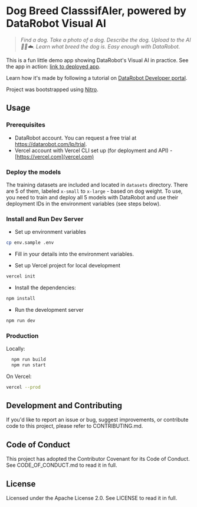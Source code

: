 # Dog Breed ClasssifAIer, powered by DataRobot Visual AI

> _Find a dog. Take a photo of a dog. Describe the dog. Upload to the AI 🤖🧠☁️. Learn what breed the dog is. Easy enough with DataRobot._

This is a fun little demo app showing DataRobot's Visual AI in practice.
See the app in action: [link to deployed app](https://dogsnap.vercel.app).

Learn how it's made by following a tutorial on [DataRobot Developer portal](https://api-docs.datarobot.com/docs/dog-breed-categorization).

Project was bootstrapped using [Nitro](https://github.com/williamluke4/Nitro).

## Usage

### Prerequisites

- DataRobot account. You can request a free trial at https://datarobot.com/lp/trial.
- Vercel account with Vercel CLI set up (for deployment and API) - [https://vercel.com](vercel.com)

### Deploy the models

The training datasets are included and located in `datasets` directory. There are 5 of them, labeled `x-small` to `x-large` - based on dog weight. 
To use, you need to train and deploy all 5 models with DataRobot and use their deployment IDs in the environment variables (see steps below).

### Install and Run Dev Server

- Set up environment variables

```bash
cp env.sample .env
```

- Fill in your details into the environment variables.

- Set up Vercel project for local development

```bash
vercel init
```

- Install the dependencies:

```bash
npm install
```

- Run the development server

```bash
npm run dev
```

### Production

Locally:

```bash
  npm run build
  npm run start
```

On Vercel:

```bash
vercel --prod
```

## Development and Contributing
If you'd like to report an issue or bug, suggest improvements, or contribute code to this project, please refer to CONTRIBUTING.md.

## Code of Conduct
This project has adopted the Contributor Covenant for its Code of Conduct. See CODE_OF_CONDUCT.md to read it in full.

## License
Licensed under the Apache License 2.0. See LICENSE to read it in full.